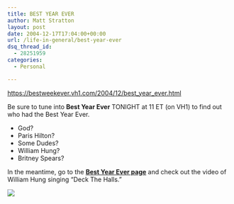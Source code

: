 ```yaml
---
title: BEST YEAR EVER
author: Matt Stratton
layout: post
date: 2004-12-17T17:04:00+00:00
url: /life-in-general/best-year-ever
dsq_thread_id:
  - 28251959
categories:
  - Personal

---
```

<p class="ljsyndicationlink">
  <a href="https://bestweekever.vh1.com/2004/12/best_year_ever.html">https://bestweekever.vh1.com/2004/12/best_year_ever.html</a>
</p>

Be sure to tune into **Best Year Ever** TONIGHT at 11 ET (on VH1) to find out who had the Best Year Ever.

  * God?
  * Paris Hilton?
  * Some Dudes?
  * William Hung?
  * Britney Spears?

In the meantime, go to the [**Best Year Ever page**][1] and check out the video of William Hung singing &#8220;Deck The Halls.&#8221; 

![][2]

 [1]: https://www.vh1.com/shows/dyn/best_of_best_week_ever/85049/episode.jhtml
 [2]: https://fredgraver.typepad.com/photos/uncategorized/william_hung.jpg